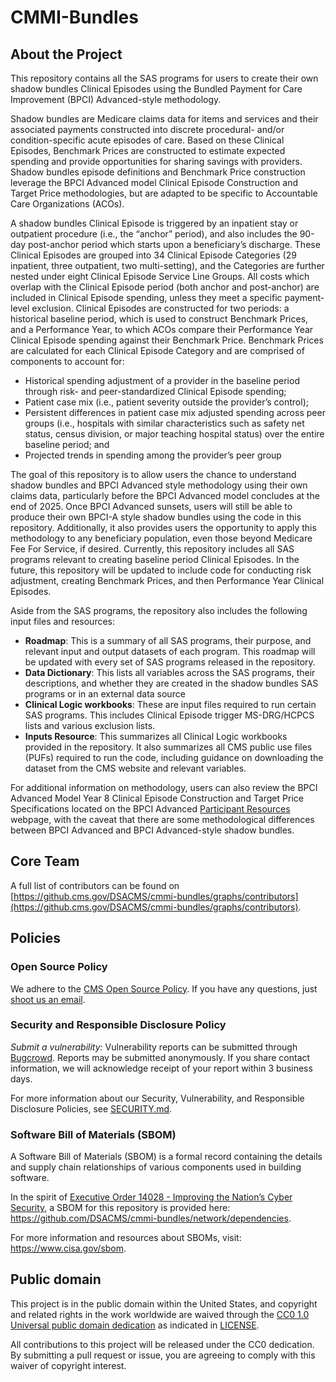 # CMMI-Bundles


## About the Project
This repository contains all the SAS programs for users to create their own shadow bundles Clinical Episodes using the Bundled Payment for Care Improvement (BPCI) Advanced-style methodology.

Shadow bundles are Medicare claims data for items and services and their associated payments constructed into discrete procedural- and/or condition-specific acute episodes of care. Based on these Clinical Episodes, Benchmark Prices are constructed to  estimate expected spending and provide opportunities for sharing savings with providers. Shadow bundles episode definitions and Benchmark Price construction leverage the BPCI Advanced model Clinical Episode Construction and Target Price methodologies, but are adapted to be specific to Accountable Care Organizations (ACOs). 

A shadow bundles Clinical Episode is triggered by an inpatient stay or outpatient procedure (i.e., the “anchor” period), and also includes the 90-day post-anchor period which starts upon a beneficiary’s discharge. These Clinical Episodes are grouped into 34 Clinical Episode Categories (29 inpatient, three outpatient, two multi-setting), and the Categories are further nested under eight Clinical Episode Service Line Groups. All costs which overlap with the Clinical Episode period (both anchor and post-anchor) are included in Clinical Episode spending, unless they meet a specific payment-level exclusion. Clinical Episodes are constructed for two periods: a historical baseline period, which is used to construct Benchmark Prices, and a Performance Year, to which ACOs compare their Performance Year Clinical Episode spending against their Benchmark Price. Benchmark Prices are calculated for each Clinical Episode Category and are comprised of components to account for: 

- Historical spending adjustment of a provider in the baseline period through risk- and peer-standardized Clinical Episode spending; 
- Patient case mix (i.e., patient severity outside the provider’s control); 
- Persistent differences in patient case mix adjusted spending across peer groups (i.e., hospitals with similar characteristics such as safety net status, census division, or major teaching hospital status) over the entire baseline period; and 
- Projected trends in spending among the provider’s peer group 

The goal of this repository is to allow users the chance to understand shadow bundles and BPCI Advanced style methodology using their own claims data, particularly before the BPCI Advanced model concludes at the end of 2025. Once BPCI Advanced sunsets, users will still be able to produce their own BPCI-A style shadow bundles using the code in this repository. Additionally, it also provides users the opportunity to apply this methodology to any beneficiary population, even those beyond Medicare Fee For Service, if desired. Currently, this repository includes all SAS programs relevant to creating baseline period Clinical Episodes. In the future, this repository will be updated to include code for conducting risk adjustment, creating Benchmark Prices, and then Performance Year Clinical Episodes. 

Aside from the SAS programs, the repository also includes the following input files and resources:

- **Roadmap**: This is a summary of all SAS programs, their purpose, and relevant input and output datasets of each program. This roadmap will be updated with every set of SAS programs released in the repository.
- **Data Dictionary**: This lists all variables across the SAS programs, their descriptions, and whether they are created in the shadow bundles SAS programs or in an external data source
- **Clinical Logic workbooks**: These are input files required to run certain SAS programs. This includes Clinical Episode trigger MS-DRG/HCPCS lists and various exclusion lists. 
- **Inputs Resource**: This summarizes all Clinical Logic workbooks provided in the repository. It also summarizes all CMS public use files (PUFs) required to run the code, including guidance on downloading the dataset from the CMS website and relevant variables. 

For additional information on methodology, users can also review the BPCI Advanced Model Year 8 Clinical Episode Construction and Target Price Specifications located on the BPCI Advanced [Participant Resources](https://www.cms.gov/priorities/innovation/innovation-models/bpci-advanced/participant-resources) webpage, with the caveat that there are some methodological differences between BPCI Advanced and BPCI Advanced-style shadow bundles.

<!-- 
### Project Mission
**{project mission}** -->

<!-- 
### Agency Mission
TODO: Recommended to include since this is an agency-led project -->

<!-- 
### Team Mission
TODO: Recommended to include since this is an agency-led project -->

## Core Team

A full list of contributors can be found on [https://github.cms.gov/DSACMS/cmmi-bundles/graphs/contributors](https://github.cms.gov/DSACMS/cmmi-bundles/graphs/contributors).

<!--
## Documentation Index

TODO: This is a like a 'table of contents" for your documentation. Tier 0/1 projects with simple README.md files without many sections may or may not need this, but it is still extremely helpful to provide "bookmark" or "anchor" links to specific sections of your file to be referenced in tickets, docs, or other communication channels.

**{list of .md at top directory and descriptions}**
-->

<!--
## Repository Structure

TODO: Using the "tree -d" command can be a helpful way to generate this information, but, be sure to update it as the project evolves and changes over time.

**{list directories and descriptions}**
-->

<!--
# Development and Software Delivery Lifecycle
The following guide is for members of the project team who have access to the repository as well as code contributors. The main difference between internal and external contributions is that external contributors will need to fork the project and will not be able to merge their own pull requests. For more information on contributing, see: [CONTRIBUTING.md](./CONTRIBUTING.md).
-->

<!--
## Local Development

TODO - with example below:
This project is monorepo with several apps. Please see the [api](./api/README.md) and [frontend](./frontend/README.md) READMEs for information on spinning up those projects locally. Also see the project [documentation](./documentation) for more info.
-->

<!--
## Coding Style and Linters

TODO - Add the repo's linting and code style guidelines

Each application has its own linting and testing guidelines. Lint and code tests are run on each commit, so linters and tests should be run locally before committing.
-->

<!--
## Branching Model

TODO - with example below:
This project follows [trunk-based development](https://trunkbaseddevelopment.com/), which means:

* Make small changes in [short-lived feature branches](https://trunkbaseddevelopment.com/short-lived-feature-branches/) and merge to `main` frequently.
* Be open to submitting multiple small pull requests for a single ticket (i.e. reference the same ticket across multiple pull requests).
* Treat each change you merge to `main` as immediately deployable to production. Do not merge changes that depend on subsequent changes you plan to make, even if you plan to make those changes shortly.
* Ticket any unfinished or partially finished work.
* Tests should be written for changes introduced, and adhere to the text percentage threshold determined by the project.

This project uses **continuous deployment** using [Github Actions](https://github.com/features/actions) which is configured in the [./github/workflows](.github/workflows) directory.

Pull-requests are merged to `main` and the changes are immediately deployed to the development environment. Releases are created to push changes to production.
-->

<!--
## Contributing
Thank you for considering contributing to an Open Source project of the US Government! For more information about our contribution guidelines, see [CONTRIBUTING.md](CONTRIBUTING.md).
-->

<!--
## Codeowners
The contents of this repository are managed by **{responsible organization(s)}**. Those responsible for the code and documentation in this repository can be found in [CODEOWNERS.md](CODEOWNERS.md).
-->

<!--
## Community
The CMMI-Bundles team is taking a community-first and open source approach to the product development of this tool. We believe government software should be made in the open and be built and licensed such that anyone can download the code, run it themselves without paying money to third parties or using proprietary software, and use it as they will.

We know that we can learn from a wide variety of communities, including those who will use or will be impacted by the tool, who are experts in technology, or who have experience with similar technologies deployed in other spaces. We are dedicated to creating forums for continuous conversation and feedback to help shape the design and development of the tool.

We also recognize capacity building as a key part of involving a diverse open source community. We are doing our best to use accessible language, provide technical and process documents, and offer support to community members with a wide variety of backgrounds and skillsets.
-->

<!--
### Community Guidelines
Principles and guidelines for participating in our open source community are can be found in [COMMUNITY_GUIDELINES.md](COMMUNITY_GUIDELINES.md). Please read them before joining or starting a conversation in this repo or one of the channels listed below. All community members and participants are expected to adhere to the community guidelines and code of conduct when participating in community spaces including: code repositories, communication channels and venues, and events.
-->

<!--
## Feedback
If you have ideas for how we can improve or add to our capacity building efforts and methods for welcoming people into our community, please let us know at **{contact email}**. If you would like to comment on the tool itself, please let us know by filing an **issue on our GitHub repository.**
-->

<!--
## Glossary
Information about terminology and acronyms used in this documentation may be found in [GLOSSARY.md](GLOSSARY.md).
-->

## Policies

### Open Source Policy

We adhere to the [CMS Open Source
Policy](https://github.com/CMSGov/cms-open-source-policy). If you have any
questions, just [shoot us an email](mailto:opensource@cms.hhs.gov).

### Security and Responsible Disclosure Policy

*Submit a vulnerability:* Vulnerability reports can be submitted through [Bugcrowd](https://bugcrowd.com/cms-vdp). Reports may be submitted anonymously. If you share contact information, we will acknowledge receipt of your report within 3 business days.

For more information about our Security, Vulnerability, and Responsible Disclosure Policies, see [SECURITY.md](SECURITY.md).

### Software Bill of Materials (SBOM)

A Software Bill of Materials (SBOM) is a formal record containing the details and supply chain relationships of various components used in building software. 

In the spirit of [Executive Order 14028 - Improving the Nation’s Cyber Security](https://www.gsa.gov/technology/it-contract-vehicles-and-purchasing-programs/information-technology-category/it-security/executive-order-14028), a SBOM for this repository is provided here: https://github.com/DSACMS/cmmi-bundles/network/dependencies.

For more information and resources about SBOMs, visit: https://www.cisa.gov/sbom.

## Public domain

This project is in the public domain within the United States, and copyright and related rights in the work worldwide are waived through the [CC0 1.0 Universal public domain dedication](https://creativecommons.org/publicdomain/zero/1.0/) as indicated in [LICENSE](LICENSE).

All contributions to this project will be released under the CC0 dedication. By submitting a pull request or issue, you are agreeing to comply with this waiver of copyright interest.
